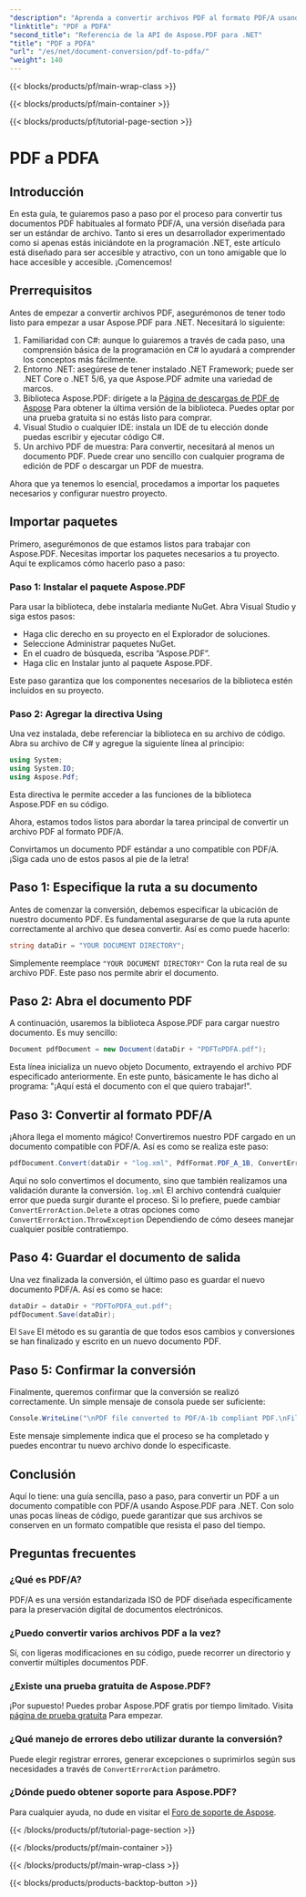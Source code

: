 ```yaml
---
"description": "Aprenda a convertir archivos PDF al formato PDF/A usando Aspose.PDF para .NET con este tutorial paso a paso."
"linktitle": "PDF a PDFA"
"second_title": "Referencia de la API de Aspose.PDF para .NET"
"title": "PDF a PDFA"
"url": "/es/net/document-conversion/pdf-to-pdfa/"
"weight": 140
---
```


{{< blocks/products/pf/main-wrap-class >}}

{{< blocks/products/pf/main-container >}}

{{< blocks/products/pf/tutorial-page-section >}}

# PDF a PDFA

## Introducción

En esta guía, te guiaremos paso a paso por el proceso para convertir tus documentos PDF habituales al formato PDF/A, una versión diseñada para ser un estándar de archivo. Tanto si eres un desarrollador experimentado como si apenas estás iniciándote en la programación .NET, este artículo está diseñado para ser accesible y atractivo, con un tono amigable que lo hace accesible y accesible. ¡Comencemos!

## Prerrequisitos

Antes de empezar a convertir archivos PDF, asegurémonos de tener todo listo para empezar a usar Aspose.PDF para .NET. Necesitará lo siguiente:

1. Familiaridad con C#: aunque lo guiaremos a través de cada paso, una comprensión básica de la programación en C# lo ayudará a comprender los conceptos más fácilmente.
2. Entorno .NET: asegúrese de tener instalado .NET Framework; puede ser .NET Core o .NET 5/6, ya que Aspose.PDF admite una variedad de marcos.
3. Biblioteca Aspose.PDF: dirígete a la [Página de descargas de PDF de Aspose](https://releases.aspose.com/pdf/net) Para obtener la última versión de la biblioteca. Puedes optar por una prueba gratuita si no estás listo para comprar.
4. Visual Studio o cualquier IDE: instala un IDE de tu elección donde puedas escribir y ejecutar código C#.
5. Un archivo PDF de muestra: Para convertir, necesitará al menos un documento PDF. Puede crear uno sencillo con cualquier programa de edición de PDF o descargar un PDF de muestra.

Ahora que ya tenemos lo esencial, procedamos a importar los paquetes necesarios y configurar nuestro proyecto.

## Importar paquetes

Primero, asegurémonos de que estamos listos para trabajar con Aspose.PDF. Necesitas importar los paquetes necesarios a tu proyecto. Aquí te explicamos cómo hacerlo paso a paso:

### Paso 1: Instalar el paquete Aspose.PDF

Para usar la biblioteca, debe instalarla mediante NuGet. Abra Visual Studio y siga estos pasos:

- Haga clic derecho en su proyecto en el Explorador de soluciones.
- Seleccione Administrar paquetes NuGet.
- En el cuadro de búsqueda, escriba “Aspose.PDF”.
- Haga clic en Instalar junto al paquete Aspose.PDF.

Este paso garantiza que los componentes necesarios de la biblioteca estén incluidos en su proyecto.

### Paso 2: Agregar la directiva Using

Una vez instalada, debe referenciar la biblioteca en su archivo de código. Abra su archivo de C# y agregue la siguiente línea al principio:

```csharp
using System;
using System.IO;
using Aspose.Pdf;
```

Esta directiva le permite acceder a las funciones de la biblioteca Aspose.PDF en su código.

Ahora, estamos todos listos para abordar la tarea principal de convertir un archivo PDF al formato PDF/A.

Convirtamos un documento PDF estándar a uno compatible con PDF/A. ¡Siga cada uno de estos pasos al pie de la letra!

## Paso 1: Especifique la ruta a su documento

Antes de comenzar la conversión, debemos especificar la ubicación de nuestro documento PDF. Es fundamental asegurarse de que la ruta apunte correctamente al archivo que desea convertir. Así es como puede hacerlo:

```csharp
string dataDir = "YOUR DOCUMENT DIRECTORY";
```

Simplemente reemplace `"YOUR DOCUMENT DIRECTORY"` Con la ruta real de su archivo PDF. Este paso nos permite abrir el documento.

## Paso 2: Abra el documento PDF

A continuación, usaremos la biblioteca Aspose.PDF para cargar nuestro documento. Es muy sencillo:

```csharp
Document pdfDocument = new Document(dataDir + "PDFToPDFA.pdf");
```

Esta línea inicializa un nuevo objeto Documento, extrayendo el archivo PDF especificado anteriormente. En este punto, básicamente le has dicho al programa: "¡Aquí está el documento con el que quiero trabajar!".

## Paso 3: Convertir al formato PDF/A

¡Ahora llega el momento mágico! Convertiremos nuestro PDF cargado en un documento compatible con PDF/A. Así es como se realiza este paso:

```csharp
pdfDocument.Convert(dataDir + "log.xml", PdfFormat.PDF_A_1B, ConvertErrorAction.Delete);
```

Aquí no solo convertimos el documento, sino que también realizamos una validación durante la conversión. `log.xml` El archivo contendrá cualquier error que pueda surgir durante el proceso. Si lo prefiere, puede cambiar `ConvertErrorAction.Delete` a otras opciones como `ConvertErrorAction.ThrowException` Dependiendo de cómo desees manejar cualquier posible contratiempo.

## Paso 4: Guardar el documento de salida

Una vez finalizada la conversión, el último paso es guardar el nuevo documento PDF/A. Así es como se hace:

```csharp
dataDir = dataDir + "PDFToPDFA_out.pdf";
pdfDocument.Save(dataDir);
```

El `Save` El método es su garantía de que todos esos cambios y conversiones se han finalizado y escrito en un nuevo documento PDF.

## Paso 5: Confirmar la conversión

Finalmente, queremos confirmar que la conversión se realizó correctamente. Un simple mensaje de consola puede ser suficiente:

```csharp
Console.WriteLine("\nPDF file converted to PDF/A-1b compliant PDF.\nFile saved at " + dataDir);
```

Este mensaje simplemente indica que el proceso se ha completado y puedes encontrar tu nuevo archivo donde lo especificaste.

## Conclusión

Aquí lo tiene: una guía sencilla, paso a paso, para convertir un PDF a un documento compatible con PDF/A usando Aspose.PDF para .NET. Con solo unas pocas líneas de código, puede garantizar que sus archivos se conserven en un formato compatible que resista el paso del tiempo.


## Preguntas frecuentes

### ¿Qué es PDF/A?
PDF/A es una versión estandarizada ISO de PDF diseñada específicamente para la preservación digital de documentos electrónicos.

### ¿Puedo convertir varios archivos PDF a la vez?
Sí, con ligeras modificaciones en su código, puede recorrer un directorio y convertir múltiples documentos PDF.

### ¿Existe una prueba gratuita de Aspose.PDF?
¡Por supuesto! Puedes probar Aspose.PDF gratis por tiempo limitado. Visita [página de prueba gratuita](https://releases.aspose.com/) Para empezar.

### ¿Qué manejo de errores debo utilizar durante la conversión?
Puede elegir registrar errores, generar excepciones o suprimirlos según sus necesidades a través de `ConvertErrorAction` parámetro.

### ¿Dónde puedo obtener soporte para Aspose.PDF?
Para cualquier ayuda, no dude en visitar el [Foro de soporte de Aspose](https://forum.aspose.com/c/pdf/10).

{{< /blocks/products/pf/tutorial-page-section >}}

{{< /blocks/products/pf/main-container >}}

{{< /blocks/products/pf/main-wrap-class >}}

{{< blocks/products/products-backtop-button >}}